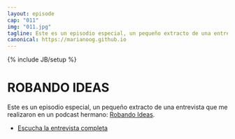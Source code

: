 ```yaml
---
layout: episode
cap: "011"
img: "011.jpg"
tagline: Este es un episodio especial, un pequeño extracto de una entrevista que me realizaron en un podcast hermano Robando Ideas.
canonical: https://marianoog.github.io
---
```

{% include JB/setup %}

# ROBANDO IDEAS

Este es un episodio especial, un pequeño extracto de una entrevista que me realizaron en un podcast hermano: [Robando Ideas](https://anchor.fm/robandoideas).

- [Escucha la entrevista completa](https://anchor.fm/robandoideas/episodes/Somos-mejores-que-las-mquinas---an--Ft--Mariano-Orozco-e31iei)
